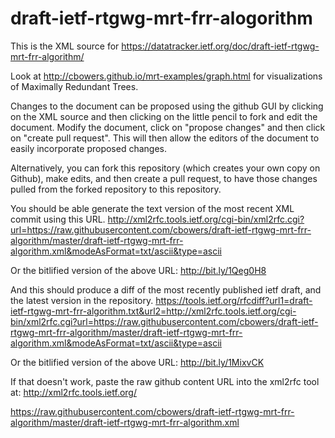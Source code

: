 # draft-ietf-rtgwg-mrt-frr-alogorithm
This is the XML source for https://datatracker.ietf.org/doc/draft-ietf-rtgwg-mrt-frr-algorithm/

Look at http://cbowers.github.io/mrt-examples/graph.html for visualizations of Maximally Redundant Trees.

Changes to the document can be proposed using the github GUI by clicking on the XML source and then clicking on the little pencil to fork and edit the document.  Modify the document, click on "propose changes" and then click on "create pull request".  This will then allow the editors of the document to easily incorporate proposed changes.

Alternatively, you can fork this repository (which creates your own copy on Github), make edits, and then create a pull request, to have those changes pulled from the forked repository to this repository.

You should be able generate the text version of the most recent XML commit using this URL.
http://xml2rfc.tools.ietf.org/cgi-bin/xml2rfc.cgi?url=https://raw.githubusercontent.com/cbowers/draft-ietf-rtgwg-mrt-frr-algorithm/master/draft-ietf-rtgwg-mrt-frr-algorithm.xml&modeAsFormat=txt/ascii&type=ascii

Or the bitlified version of the above URL: http://bit.ly/1Qeg0H8

And this should produce a diff of the most recently published ietf draft, and the latest version in the repository.
https://tools.ietf.org/rfcdiff?url1=draft-ietf-rtgwg-mrt-frr-algorithm.txt&url2=http://xml2rfc.tools.ietf.org/cgi-bin/xml2rfc.cgi?url=https://raw.githubusercontent.com/cbowers/draft-ietf-rtgwg-mrt-frr-algorithm/master/draft-ietf-rtgwg-mrt-frr-algorithm.xml&modeAsFormat=txt/ascii&type=ascii

Or the bitlified version of the above URL: http://bit.ly/1MixvCK

If that doesn't work, paste the raw github content URL into the xml2rfc tool at:
http://xml2rfc.tools.ietf.org/

https://raw.githubusercontent.com/cbowers/draft-ietf-rtgwg-mrt-frr-algorithm/master/draft-ietf-rtgwg-mrt-frr-algorithm.xml